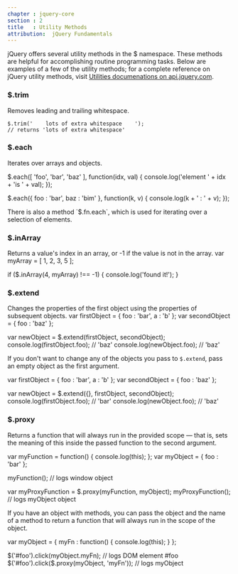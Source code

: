 ```yaml
---
chapter : jquery-core
section : 2
title   : Utility Methods
attribution:  jQuery Fundamentals
---
```

jQuery offers several utility methods in the $ namespace.  These methods are
helpful for accomplishing routine programming tasks.  Below are examples of a
few of the utility methods; for a complete reference on jQuery utility methods,
visit [Utilities documenations on api.jquery.com](http://api.jquery.com/category/utilities/).

### $.trim
Removes leading and trailing whitespace.

<javascript>

    $.trim('    lots of extra whitespace    ');
    // returns 'lots of extra whitespace'
</javascript>

### $.each
Iterates over arrays and objects.

<javascript>
$.each([ 'foo', 'bar', 'baz' ], function(idx, val) {
  console.log('element ' + idx + 'is ' + val);
});

$.each({ foo : 'bar', baz : 'bim' }, function(k, v) {
  console.log(k + ' : ' + v);
});
</javascript>

<div class="note" markdown="1">
There is also a method `$.fn.each`, which is used for iterating over a
selection of elements.
</div>

### $.inArray
Returns a value's index in an array, or -1 if the value is not in the array.
<javascript>
var myArray = [ 1, 2, 3, 5 ];

if ($.inArray(4, myArray) !== -1) {
  console.log('found it!');
}
</javascript>

### $.extend
Changes the properties of the first object using the properties of subsequent objects.
<javascript>
var firstObject = { foo : 'bar', a : 'b' };
var secondObject = { foo : 'baz' };

var newObject = $.extend(firstObject, secondObject);
console.log(firstObject.foo); // 'baz'
console.log(newObject.foo);   // 'baz'
</javascript>

If you don't want to change any of the objects you pass to `$.extend`, pass an
empty object as the first argument.

<javascript>
var firstObject = { foo : 'bar', a : 'b' };
var secondObject = { foo : 'baz' };

var newObject = $.extend({}, firstObject, secondObject);
console.log(firstObject.foo); // 'bar'
console.log(newObject.foo);   // 'baz'
</javascript>

### $.proxy
Returns a function that will always run in the provided scope — that is, sets
the meaning of this inside the passed function to the second argument.

<javascript>
var myFunction = function() { console.log(this); };
var myObject = { foo : 'bar' };

myFunction(); // logs window object

var myProxyFunction = $.proxy(myFunction, myObject);
myProxyFunction(); // logs myObject object
</javascript>

If you have an object with methods, you can pass the object and the name of a
method to return a function that will always run in the scope of the object.

<javascript>
var myObject = {
  myFn : function() {
    console.log(this);
  }
};

$('#foo').click(myObject.myFn); // logs DOM element #foo
$('#foo').click($.proxy(myObject, 'myFn')); // logs myObject
</javascript>
